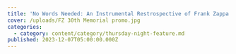 ```yaml
---
title: 'No Words Needed: An Instrumental Restrospective of Frank Zappa'
cover: /uploads/FZ 30th Memorial promo.jpg
categories:
  - category: content/category/thursday-night-feature.md
published: 2023-12-07T05:00:00.000Z
---
```


